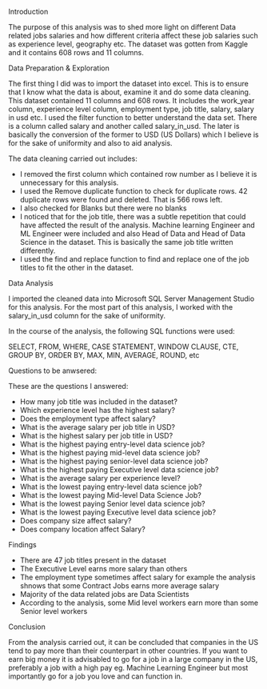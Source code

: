 Introduction

The purpose of this analysis was to shed more light on different Data related jobs salaries and how different criteria affect these job salaries such as experience level, geography etc. The dataset was gotten from Kaggle and it contains 608 rows and 11 columns.

Data Preparation & Exploration

The first thing I did was to import the dataset into excel. This is to ensure that I know what the data is about, examine it and do some data cleaning. This dataset contained 11 columns and 608 rows. It includes the work_year column, experience level column, employment type, job title, salary, salary in usd etc.
I used the filter function to better understand the data set. There is a column called salary and another called salary_in_usd. The later is basically the conversion of the former to USD (US Dollars) which I believe is for the sake of uniformity and also to aid analysis.

The data cleaning carried out includes:

- I removed the first column which contained row number as I believe it is unnecessary for this analysis.
- I used the Remove duplicate function to check for duplicate rows. 42 duplicate rows were found and deleted. That is 566 rows left.
- I also checked for Blanks but there were no blanks
- I noticed that for the job title, there was a subtle repetition that could have affected the result of the analysis. Machine learning Engineer and ML Engineer were included and also Head of Data and Head of Data Science in the dataset. This is basically the same job title written differently.
- I used the find and replace function to find and replace one of the job titles to fit the other in the dataset.

Data Analysis

I imported the cleaned data into Microsoft SQL Server Management Studio for this analysis. For the most part of this analysis, I worked with the salary_in_usd column for the sake of uniformity.

In the course of the analysis, the following SQL functions were used: 

SELECT, FROM, WHERE, CASE STATEMENT, WINDOW CLAUSE, CTE, GROUP BY, ORDER BY, MAX, MIN, AVERAGE, ROUND, etc

Questions to be anwsered:

These are the questions I answered:
- How many job title was included in the dataset?
- Which experience level has the highest salary?
- Does the employment type affect salary?
- What is the average salary per job title in USD?
- What is the highest salary per job title in USD?
- What is the highest paying entry-level data science job?
- What is the highest paying mid-level data science job?
- What is the highest paying senior-level data science job?
- What is the highest paying Executive level data science job?
- What is the average salary per experience level?
- What is the lowest paying entry-level data science job?
- What is the lowest paying Mid-level Data Science Job?
- What is the lowest paying Senior level data science job?
- What is the lowest paying Executive level data science job?
- Does company size affect salary?
- Does company location affect Salary?

Findings

- There are 47 job titles present in the dataset
- The Executive Level earns more salary than others
- The employment type sometimes affect salary for example the analysis shnows that some Contract Jobs earns more average salary
- Majority of the data related jobs are Data Scientists
- According to the analysis, some Mid level workers earn more than some Senior level workers 

Conclusion

From the analysis carried out, it can be concluded that companies in the US tend to pay more than their counterpart in other countries. If you want to earn big money it is advisabled to go for a job in a large company in the US, preferably a job with a high pay eg. Machine Learning Engineer but most importantly go for a job you love and can function in.

